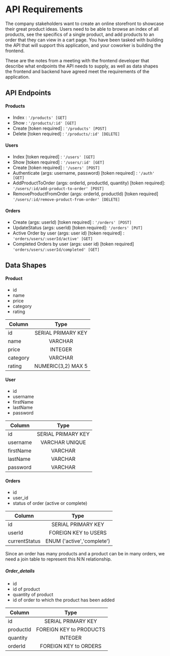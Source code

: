# API Requirements
The company stakeholders want to create an online storefront to showcase their great product ideas. Users need to be able to browse an index of all products, see the specifics of a single product, and add products to an order that they can view in a cart page. You have been tasked with building the API that will support this application, and your coworker is building the frontend.

These are the notes from a meeting with the frontend developer that describe what endpoints the API needs to supply, as well as data shapes the frontend and backend have agreed meet the requirements of the application. 

## API Endpoints
#### Products
- Index : `'/products' [GET]`
- Show : `'/products/:id' [GET]`
- Create [token required] : `'/products' [POST]`
- Delete [token required] : `'/products/:id' [DELETE]`

#### Users
- Index [token required] : `'/users' [GET]`
- Show [token required] : `'/users/:id' [GET]`
- Create [token required] : `'/users' [POST]`
- Authenticate (args: username, password) [token required] : `'/auth' [GET]`
- AddProductToOrder (args: orderId, productId, quantity) [token required]: `'/users/:id/add-product-to-order' [POST]`
- RemoveProductFromOrder (args: orderId, productId) [token required] `'/users/:id/remove-product-from-order' [DELETE]`

#### Orders
- Create (args: userId) [token required] : `'/orders' [POST]`
- UpdateStatus (args: userId) [token required]: `'/orders' [PUT]`
- Active Order by user (args: user id) [token required] : `'orders/users/:userId/active' [GET]`
- Completed Orders by user (args: user id) [token required] `'orders/users/:userId/completed' [GET]`



## Data Shapes
#### Product
- id
- name
- price
- category
- rating

| Column        | Type               |
| ------------- |:------------------:|
| id            | SERIAL PRIMARY KEY |
| name          | VARCHAR            |
| price         | INTEGER            |
| category      | VARCHAR            |
| rating        | NUMERIC(3,2) MAX 5 |

#### User
- id
- username
- firstName
- lastName
- password

| Column        | Type               |
| ------------- |:------------------:|
| id            | SERIAL PRIMARY KEY |
| username      | VARCHAR  UNIQUE    |
| firstName     | VARCHAR            |
| lastName      | VARCHAR            |
| password      | VARCHAR            |

#### Orders
- id
- user_id
- status of order (active or complete)

| Column        | Type                        |
| ------------- |:---------------------------:|
| id            | SERIAL PRIMARY KEY          |
| userId        | FOREIGN KEY to USERS        |
| currentStatus | ENUM ('active','complete')  |

Since an order has many products and a product can be in many orders, we need a join
table to represent this N:N relationship.

##### Order_details
- id
- id of product
- quantity of product
- id of order to which the product has been added

| Column        | Type                       |
| ------------- |:--------------------------:|
| id            | SERIAL PRIMARY KEY         |
| productId     | FOREIGN KEY to PRODUCTS    |
| quantity      | INTEGER                    |
| orderId       | FOREIGN KEY to ORDERS      |


